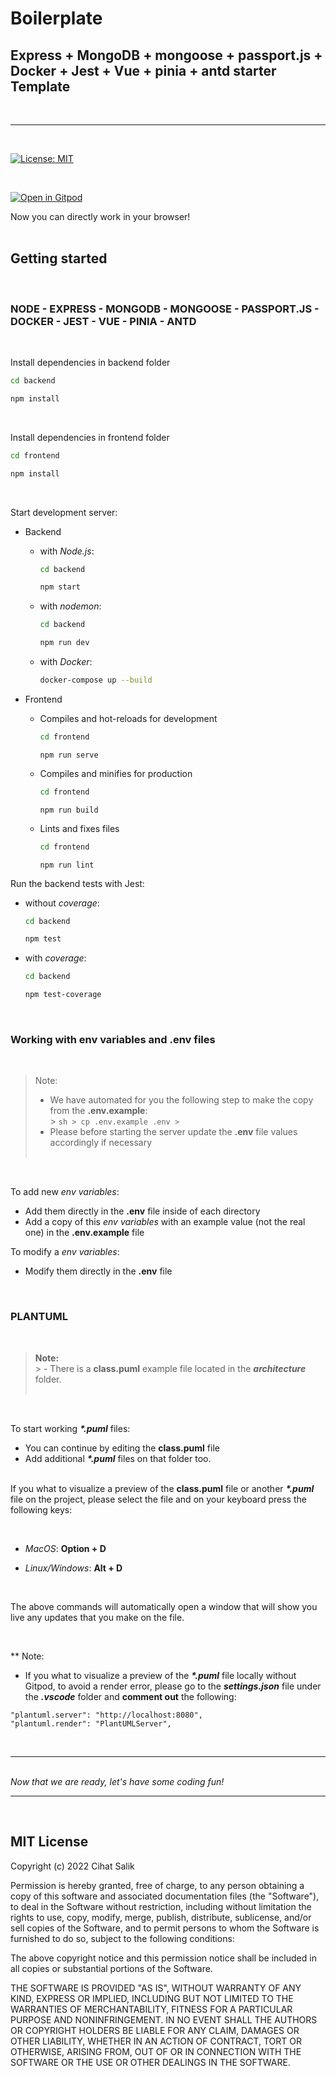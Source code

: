 # Boilerplate
  ## Express + MongoDB + mongoose + passport.js + Docker + Jest + Vue + pinia + antd starter Template  
&nbsp;

---

&nbsp; 
 
[![License: MIT](https://img.shields.io/badge/License-MIT-yellow.svg)](https://opensource.org/licenses/MIT)

&nbsp;  

[![Open in Gitpod](https://gitpod.io/button/open-in-gitpod.svg)](https://gitpod.io/#https://github.com/cihat/boilerplate)
&nbsp;  

Now you can directly work in your browser!  
&nbsp;

## Getting started
&nbsp;
### NODE - EXPRESS - MONGODB - MONGOOSE - PASSPORT.JS - DOCKER - JEST - VUE - PINIA - ANTD
&nbsp;

Install dependencies in backend folder

  ```sh
  cd backend
  ```  

  ```sh
  npm install
  ```  
  &nbsp;

Install dependencies in frontend folder

  ```sh
  cd frontend
  ```  

  ```sh
  npm install
  ```  
  &nbsp;

Start development server:

- Backend

  - with *Node.js*:
  
    ```sh
    cd backend
    ``` 

    ```sh
    npm start
    ```

  - with *nodemon*:
  
    ```sh
    cd backend
    ``` 

    ```sh
    npm run dev
    ```  
  
  - with *Docker*:

    ```sh
    docker-compose up --build
    ```  

- Frontend
  
  - Compiles and hot-reloads for development
  
    ```sh
    cd frontend
    ```  

    ```
    npm run serve
    ```

  - Compiles and minifies for production 

    
    ```sh
    cd frontend
    ```   

    ```
    npm run build
    ```

  - Lints and fixes files


    ```sh
    cd frontend
    ```    

    ```
    npm run lint
    ```  

Run the backend tests with Jest:

  - without *coverage*:
  
    ```sh
    cd backend
    ```  

    ```sh
    npm test
    ```

  - with *coverage*:

    ```sh
    cd backend
    ```  

    ```sh
    npm test-coverage
    ```  
    
  <p>&nbsp;</p>  

### Working with **env variables** and **.env** files
&nbsp;  
> Note: 
  > - We have automated for you the following step to make the copy from the **.env.example**:  
    > ```sh
    > cp .env.example .env
    > ```
  > - Please before starting the server update the **.env** file values accordingly if necessary  
  &nbsp;  
  <p>&nbsp;</p>

To add new *env variables*:   
  - Add them directly in the **.env** file inside of each directory
  - Add a copy of this *env variables* with an example value (not the real one) in the **.env.example** file
&nbsp;  

To modify a *env variables*:   
  - Modify them directly in the **.env** file
 <p>&nbsp;</p>  

### PLANTUML
  &nbsp;
  > **Note:**  
    > - There is a **class.puml** example file located in the **_architecture_** folder.  
  &nbsp;
  <p>&nbsp;</p>

  To start working **_*.puml_** files:  
  
  - You can continue by editing the **class.puml** file   
  - Add additional **_*.puml_** files on that folder too.  
  &nbsp;  

  If you what to visualize a preview of the **class.puml** file or another **_*.puml_** file on the project, please select the file and on your keyboard press the following keys:
  <p>&nbsp;</p>  

  - _MacOS_: **Option + D**  
  
  - _Linux/Windows_: **Alt + D**  
  <p>&nbsp;</p>
  The above commands will automatically open a window that will show you live any updates that you make on the file.
  <p>&nbsp;</p>  

  ** Note: 
  - If you what to visualize a preview of the **_*.puml_** file locally without Gitpod, to avoid a render error, please go to the **_settings.json_** file under the **_.vscode_** folder and **comment out** the following:  
   
  ```
  "plantuml.server": "http://localhost:8080",
"plantuml.render": "PlantUMLServer",
  ```   

  &nbsp;
  
---  

 &nbsp;  
_Now that we are ready, let's have some coding fun!_

---

&nbsp;
## MIT License

Copyright (c) 2022 Cihat Salik


Permission is hereby granted, free of charge, to any person obtaining a copy
of this software and associated documentation files (the "Software"), to deal
in the Software without restriction, including without limitation the rights
to use, copy, modify, merge, publish, distribute, sublicense, and/or sell
copies of the Software, and to permit persons to whom the Software is
furnished to do so, subject to the following conditions:

The above copyright notice and this permission notice shall be included in all
copies or substantial portions of the Software.

THE SOFTWARE IS PROVIDED "AS IS", WITHOUT WARRANTY OF ANY KIND, EXPRESS OR
IMPLIED, INCLUDING BUT NOT LIMITED TO THE WARRANTIES OF MERCHANTABILITY,
FITNESS FOR A PARTICULAR PURPOSE AND NONINFRINGEMENT. IN NO EVENT SHALL THE
AUTHORS OR COPYRIGHT HOLDERS BE LIABLE FOR ANY CLAIM, DAMAGES OR OTHER
LIABILITY, WHETHER IN AN ACTION OF CONTRACT, TORT OR OTHERWISE, ARISING FROM,
OUT OF OR IN CONNECTION WITH THE SOFTWARE OR THE USE OR OTHER DEALINGS IN THE
SOFTWARE.
